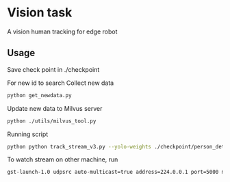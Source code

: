 # Vision task

A vision human tracking for edge robot

## Usage

Save check point in ./checkpoint

For new id to search 
Collect new data
```bash
python get_newdata.py
```
Update new data to Milvus server
```bash
python ./utils/milvus_tool.py
```
Running script

```bash
python python track_stream_v3.py --yolo-weights ./checkpoint/person_detection/yolov8n-seg.engine --tracking-method bytetrack --device 0 --classes 0  --id-to-send hoang --streaming-host 224.0.0.1 --multicast True --laser-power-set 360
```

To watch stream on other machine, run
```bash
gst-launch-1.0 udpsrc auto-multicast=true address=224.0.0.1 port=5000 multicast-iface=wlp1s0 ! "application/x-rtp, media=(string)video, encoding-name=(string)H265" ! rtph265depay ! h265parse ! avdec_h265 ! glimagesink sync=true async=true -e -v
```

